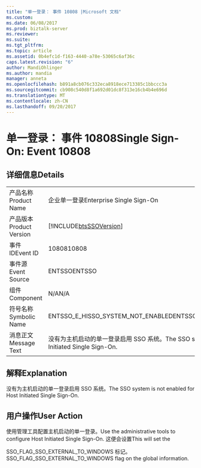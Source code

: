 ```yaml
---
title: "单一登录： 事件 10808 |Microsoft 文档"
ms.custom: 
ms.date: 06/08/2017
ms.prod: biztalk-server
ms.reviewer: 
ms.suite: 
ms.tgt_pltfrm: 
ms.topic: article
ms.assetid: 0b4efc1d-f163-4440-a78e-53065c6af36c
caps.latest.revision: "6"
author: MandiOhlinger
ms.author: mandia
manager: anneta
ms.openlocfilehash: b891a8cb076c332eca8918ece713385c1bbccc3a
ms.sourcegitcommit: cb908c540d8f1a692d01dc8f313e16cb4b4e696d
ms.translationtype: MT
ms.contentlocale: zh-CN
ms.lasthandoff: 09/20/2017
---
```

# <a name="single-sign-on-event-10808"></a><span data-ttu-id="ef0b3-102">单一登录： 事件 10808</span><span class="sxs-lookup"><span data-stu-id="ef0b3-102">Single Sign-On: Event 10808</span></span>
## <a name="details"></a><span data-ttu-id="ef0b3-103">详细信息</span><span class="sxs-lookup"><span data-stu-id="ef0b3-103">Details</span></span>  
  
|||  
|-|-|  
|<span data-ttu-id="ef0b3-104">产品名称</span><span class="sxs-lookup"><span data-stu-id="ef0b3-104">Product Name</span></span>|<span data-ttu-id="ef0b3-105">企业单一登录</span><span class="sxs-lookup"><span data-stu-id="ef0b3-105">Enterprise Single Sign-On</span></span>|  
|<span data-ttu-id="ef0b3-106">产品版本</span><span class="sxs-lookup"><span data-stu-id="ef0b3-106">Product Version</span></span>|[!INCLUDE[btsSSOVersion](../includes/btsssoversion-md.md)]|  
|<span data-ttu-id="ef0b3-107">事件 ID</span><span class="sxs-lookup"><span data-stu-id="ef0b3-107">Event ID</span></span>|<span data-ttu-id="ef0b3-108">10808</span><span class="sxs-lookup"><span data-stu-id="ef0b3-108">10808</span></span>|  
|<span data-ttu-id="ef0b3-109">事件源</span><span class="sxs-lookup"><span data-stu-id="ef0b3-109">Event Source</span></span>|<span data-ttu-id="ef0b3-110">ENTSSO</span><span class="sxs-lookup"><span data-stu-id="ef0b3-110">ENTSSO</span></span>|  
|<span data-ttu-id="ef0b3-111">组件</span><span class="sxs-lookup"><span data-stu-id="ef0b3-111">Component</span></span>|<span data-ttu-id="ef0b3-112">N/A</span><span class="sxs-lookup"><span data-stu-id="ef0b3-112">N/A</span></span>|  
|<span data-ttu-id="ef0b3-113">符号名称</span><span class="sxs-lookup"><span data-stu-id="ef0b3-113">Symbolic Name</span></span>|<span data-ttu-id="ef0b3-114">ENTSSO_E_HISSO_SYSTEM_NOT_ENABLED</span><span class="sxs-lookup"><span data-stu-id="ef0b3-114">ENTSSO_E_HISSO_SYSTEM_NOT_ENABLED</span></span>|  
|<span data-ttu-id="ef0b3-115">消息正文</span><span class="sxs-lookup"><span data-stu-id="ef0b3-115">Message Text</span></span>|<span data-ttu-id="ef0b3-116">没有为主机启动的单一登录启用 SSO 系统。</span><span class="sxs-lookup"><span data-stu-id="ef0b3-116">The SSO system is not enabled for Host Initiated Single Sign-On.</span></span>|  
  
## <a name="explanation"></a><span data-ttu-id="ef0b3-117">解释</span><span class="sxs-lookup"><span data-stu-id="ef0b3-117">Explanation</span></span>  
 <span data-ttu-id="ef0b3-118">没有为主机启动的单一登录启用 SSO 系统。</span><span class="sxs-lookup"><span data-stu-id="ef0b3-118">The SSO system is not enabled for Host Initiated Single Sign-On.</span></span>  
  
## <a name="user-action"></a><span data-ttu-id="ef0b3-119">用户操作</span><span class="sxs-lookup"><span data-stu-id="ef0b3-119">User Action</span></span>  
 <span data-ttu-id="ef0b3-120">使用管理工具配置主机启动的单一登录。</span><span class="sxs-lookup"><span data-stu-id="ef0b3-120">Use the administrative tools to configure Host Initiated Single Sign-On.</span></span> <span data-ttu-id="ef0b3-121">这便会设置</span><span class="sxs-lookup"><span data-stu-id="ef0b3-121">This will set the</span></span>  
  
 <span data-ttu-id="ef0b3-122">SSO_FLAG_SSO_EXTERNAL_TO_WINDOWS 标记。</span><span class="sxs-lookup"><span data-stu-id="ef0b3-122">SSO_FLAG_SSO_EXTERNAL_TO_WINDOWS flag on the global information.</span></span>